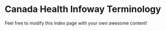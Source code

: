 # Canada Health Infoway Terminology

Feel free to modify this index page with your own awesome content!